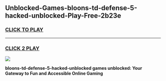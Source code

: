 
## Unblocked-Games-bloons-td-defense-5-hacked-unblocked-Play-Free-2b23e
<h3>
<a href="https://premium76.site?title=bloons-td-defense-5-hacked-unblocked&ref=18A1">CLICK TO PLAY</a></h3>
<hr>

<h3>
<a href="https://premium76.site?title=bloons-td-defense-5-hacked-unblocked&ref=18A1">CLICK 2 PLAY</a>
  
</h3>

<a href="https://premium76.site?title=bloons-td-defense-5-hacked-unblocked&ref=18A1"><img src="https://clearcache.store/games.png"></a>


**bloons-td-defense-5-hacked-unblocked games unblocked: Your Gateway to Fun and Accessible Online Gaming**
